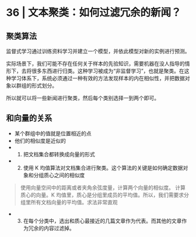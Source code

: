 # 36 | 文本聚类：如何过滤冗余的新闻？

## 聚类算法

监督式学习通过训练资料学习并建立一个模型，并依此模型对新的实例进行预测。

实际场景下，我们可能不存在任何关于样本的先验知识，需要机器在没人指导的情形下，去将很多东西进行归类。这种学习被成为“非监督学习”，也就是聚类。在这种学习体系下，系统必须通过一种有效的方法发现样本的内在相似性，并把数据对象以群组的形式划分。

所以就可以将一些新闻进行聚类，然后每个类别选择一到两个即可。

## 和向量的关系


- 某个群组中的值就是位置相近的点
- 他们的相似度是近似的
- 1. 把文档集合都转换成向量的形式
- 2. 使用 K 均值算法对文档集合进行聚类。这个算法的关键是如何确定数据对象和分组质心之间的相似度
> 使用向量空间中的距离或者夹角余弦度量，计算两个向量的相似度。
> 计算质心的向量。K 均值里，质心是分组里成员的平均值。所以，我们需要求分组里所有文档向量的平均值。求法非常直观
- 3. 在每个分类中，选出和质心最接近的几篇文章作为代表。而其他的文章作为冗余的内容过滤掉。

